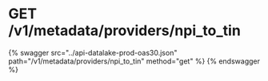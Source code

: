 # GET /v1/metadata/providers/npi_to_tin

{% swagger src="../api-datalake-prod-oas30.json" path="/v1/metadata/providers/npi_to_tin" method="get" %}
{% endswagger %}

